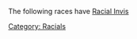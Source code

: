 The following races have [Racial Invis](Racial_Invis "wikilink")

[Category: Racials](Category:_Racials "wikilink")
